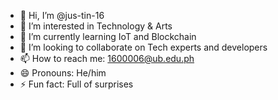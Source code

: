 - 👋 Hi, I’m @jus-tin-16
- 👀 I’m interested in Technology & Arts
- 🌱 I’m currently learning IoT and Blockchain
- 💞️ I’m looking to collaborate on Tech experts and developers
- 📫 How to reach me: 1600006@ub.edu.ph
- 😄 Pronouns: He/him
- ⚡ Fun fact: Full of surprises

<!---
jus-tin-16/jus-tin-16 is a ✨ special ✨ repository because its `README.md` (this file) appears on your GitHub profile.
You can click the Preview link to take a look at your changes.
--->
